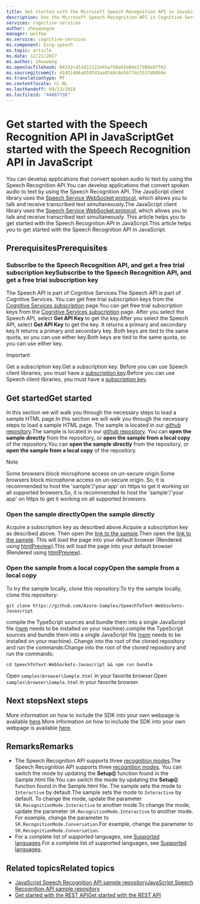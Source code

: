 ```yaml
---
title: Get started with the Microsoft Speech Recognition API in JavaScript | Microsoft Docs
description: Use the Microsoft Speech Recognition API in Cognitive Services to develop applications that continuously convert spoken audio to text.
services: cognitive-services
author: zhouwangzw
manager: wolfma
ms.service: cognitive-services
ms.component: bing-speech
ms.topic: article
ms.date: 12/21/2017
ms.author: zhouwang
ms.openlocfilehash: 04332c453d22122e65a758a65b09e17300e07f02
ms.sourcegitcommit: d1451406a010fd3aa854dc8e5b77dc5537d8050e
ms.translationtype: MT
ms.contentlocale: nl-NL
ms.lasthandoff: 09/13/2018
ms.locfileid: "44867736"
---
```

# <a name="get-started-with-the-speech-recognition-api-in-javascript"></a><span data-ttu-id="0b484-103">Get started with the Speech Recognition API in JavaScript</span><span class="sxs-lookup"><span data-stu-id="0b484-103">Get started with the Speech Recognition API in JavaScript</span></span>

<span data-ttu-id="0b484-104">You can develop applications that convert spoken audio to text by using the Speech Recognition API.</span><span class="sxs-lookup"><span data-stu-id="0b484-104">You can develop applications that convert spoken audio to text by using the Speech Recognition API.</span></span> <span data-ttu-id="0b484-105">The JavaScript client library uses the [Speech Service WebSocket protocol](../API-Reference-REST/websocketprotocol.md), which allows you to talk and receive transcribed text simultaneously.</span><span class="sxs-lookup"><span data-stu-id="0b484-105">The JavaScript client library uses the [Speech Service WebSocket protocol](../API-Reference-REST/websocketprotocol.md), which allows you to talk and receive transcribed text simultaneously.</span></span> <span data-ttu-id="0b484-106">This article helps you to get started with the Speech Recognition API in JavaScript.</span><span class="sxs-lookup"><span data-stu-id="0b484-106">This article helps you to get started with the Speech Recognition API in JavaScript.</span></span>

## <a name="prerequisites"></a><span data-ttu-id="0b484-107">Prerequisites</span><span class="sxs-lookup"><span data-stu-id="0b484-107">Prerequisites</span></span>

### <a name="subscribe-to-the-speech-recognition-api-and-get-a-free-trial-subscription-key"></a><span data-ttu-id="0b484-108">Subscribe to the Speech Recognition API, and get a free trial subscription key</span><span class="sxs-lookup"><span data-stu-id="0b484-108">Subscribe to the Speech Recognition API, and get a free trial subscription key</span></span>

<span data-ttu-id="0b484-109">The Speech API is part of Cognitive Services.</span><span class="sxs-lookup"><span data-stu-id="0b484-109">The Speech API is part of Cognitive Services.</span></span> <span data-ttu-id="0b484-110">You can get free trial subscription keys from the [Cognitive Services subscription](https://azure.microsoft.com/try/cognitive-services/) page.</span><span class="sxs-lookup"><span data-stu-id="0b484-110">You can get free trial subscription keys from the [Cognitive Services subscription](https://azure.microsoft.com/try/cognitive-services/) page.</span></span> <span data-ttu-id="0b484-111">After you select the Speech API, select **Get API Key** to get the key.</span><span class="sxs-lookup"><span data-stu-id="0b484-111">After you select the Speech API, select **Get API Key** to get the key.</span></span> <span data-ttu-id="0b484-112">It returns a primary and secondary key.</span><span class="sxs-lookup"><span data-stu-id="0b484-112">It returns a primary and secondary key.</span></span> <span data-ttu-id="0b484-113">Both keys are tied to the same quota, so you can use either key.</span><span class="sxs-lookup"><span data-stu-id="0b484-113">Both keys are tied to the same quota, so you can use either key.</span></span>

> [!IMPORTANT]
> <span data-ttu-id="0b484-114">Get a subscription key.</span><span class="sxs-lookup"><span data-stu-id="0b484-114">Get a subscription key.</span></span> <span data-ttu-id="0b484-115">Before you can use Speech client libraries, you must have a [subscription key](https://azure.microsoft.com/try/cognitive-services/).</span><span class="sxs-lookup"><span data-stu-id="0b484-115">Before you can use Speech client libraries, you must have a [subscription key](https://azure.microsoft.com/try/cognitive-services/).</span></span>

## <a name="get-started"></a><span data-ttu-id="0b484-116">Get started</span><span class="sxs-lookup"><span data-stu-id="0b484-116">Get started</span></span>

<span data-ttu-id="0b484-117">In this section we will walk you through the necessary steps to load a sample HTML page.</span><span class="sxs-lookup"><span data-stu-id="0b484-117">In this section we will walk you through the necessary steps to load a sample HTML page.</span></span> <span data-ttu-id="0b484-118">The sample is located in our [github repository](https://github.com/Azure-Samples/SpeechToText-WebSockets-Javascript).</span><span class="sxs-lookup"><span data-stu-id="0b484-118">The sample is located in our [github repository](https://github.com/Azure-Samples/SpeechToText-WebSockets-Javascript).</span></span> <span data-ttu-id="0b484-119">You can **open the sample directly** from the repository, or **open the sample from a local copy** of the repository.</span><span class="sxs-lookup"><span data-stu-id="0b484-119">You can **open the sample directly** from the repository, or **open the sample from a local copy** of the repository.</span></span> 

> [!NOTE]
> <span data-ttu-id="0b484-120">Some browsers block microphone access on un-secure origin.</span><span class="sxs-lookup"><span data-stu-id="0b484-120">Some browsers block microphone access on un-secure origin.</span></span> <span data-ttu-id="0b484-121">So, it is recommended to host the 'sample'/'your app' on https to get it working on all supported browsers.</span><span class="sxs-lookup"><span data-stu-id="0b484-121">So, it is recommended to host the 'sample'/'your app' on https to get it working on all supported browsers.</span></span> 

### <a name="open-the-sample-directly"></a><span data-ttu-id="0b484-122">Open the sample directly</span><span class="sxs-lookup"><span data-stu-id="0b484-122">Open the sample directly</span></span>

<span data-ttu-id="0b484-123">Acquire a subscription key as described above.</span><span class="sxs-lookup"><span data-stu-id="0b484-123">Acquire a subscription key as described above.</span></span> <span data-ttu-id="0b484-124">Then open the [link to the sample](https://htmlpreview.github.io/?https://github.com/Azure-Samples/SpeechToText-WebSockets-Javascript/blob/preview/samples/browser/Sample.html).</span><span class="sxs-lookup"><span data-stu-id="0b484-124">Then open the [link to the sample](https://htmlpreview.github.io/?https://github.com/Azure-Samples/SpeechToText-WebSockets-Javascript/blob/preview/samples/browser/Sample.html).</span></span> <span data-ttu-id="0b484-125">This will load the page into your default browser (Rendered using [htmlPreview](https://github.com/htmlpreview/htmlpreview.github.com)).</span><span class="sxs-lookup"><span data-stu-id="0b484-125">This will load the page into your default browser (Rendered using [htmlPreview](https://github.com/htmlpreview/htmlpreview.github.com)).</span></span>

### <a name="open-the-sample-from-a-local-copy"></a><span data-ttu-id="0b484-126">Open the sample from a local copy</span><span class="sxs-lookup"><span data-stu-id="0b484-126">Open the sample from a local copy</span></span>

<span data-ttu-id="0b484-127">To try the sample locally, clone this repository:</span><span class="sxs-lookup"><span data-stu-id="0b484-127">To try the sample locally, clone this repository:</span></span>

```
git clone https://github.com/Azure-Samples/SpeechToText-WebSockets-Javascript
```

<span data-ttu-id="0b484-128">compile the TypeScript sources and bundle them into a single JavaScript file ([npm](https://www.npmjs.com/) needs to be installed on your machine).</span><span class="sxs-lookup"><span data-stu-id="0b484-128">compile the TypeScript sources and bundle them into a single JavaScript file ([npm](https://www.npmjs.com/) needs to be installed on your machine).</span></span> <span data-ttu-id="0b484-129">Change into the root of the cloned repository and run the commands:</span><span class="sxs-lookup"><span data-stu-id="0b484-129">Change into the root of the cloned repository and run the commands:</span></span>

```
cd SpeechToText-WebSockets-Javascript && npm run bundle
```

<span data-ttu-id="0b484-130">Open `samples\browser\Sample.html` in your favorite browser.</span><span class="sxs-lookup"><span data-stu-id="0b484-130">Open `samples\browser\Sample.html` in your favorite browser.</span></span>

## <a name="next-steps"></a><span data-ttu-id="0b484-131">Next steps</span><span class="sxs-lookup"><span data-stu-id="0b484-131">Next steps</span></span>

<span data-ttu-id="0b484-132">More information on how to include the SDK into your own webpage is available [here](https://github.com/Azure-Samples/SpeechToText-WebSockets-Javascript).</span><span class="sxs-lookup"><span data-stu-id="0b484-132">More information on how to include the SDK into your own webpage is available [here](https://github.com/Azure-Samples/SpeechToText-WebSockets-Javascript).</span></span>

## <a name="remarks"></a><span data-ttu-id="0b484-133">Remarks</span><span class="sxs-lookup"><span data-stu-id="0b484-133">Remarks</span></span>

- <span data-ttu-id="0b484-134">The Speech Recognition API supports three [recognition modes](../concepts.md#recognition-modes).</span><span class="sxs-lookup"><span data-stu-id="0b484-134">The Speech Recognition API supports three [recognition modes](../concepts.md#recognition-modes).</span></span> <span data-ttu-id="0b484-135">You can switch the mode by updating the **Setup()** function found in the Sample.html file.</span><span class="sxs-lookup"><span data-stu-id="0b484-135">You can switch the mode by updating the **Setup()** function found in the Sample.html file.</span></span> <span data-ttu-id="0b484-136">The sample sets the mode to `Interactive` by default.</span><span class="sxs-lookup"><span data-stu-id="0b484-136">The sample sets the mode to `Interactive` by default.</span></span> <span data-ttu-id="0b484-137">To change the mode, update the parameter `SR.RecognitionMode.Interactive` to another mode.</span><span class="sxs-lookup"><span data-stu-id="0b484-137">To change the mode, update the parameter `SR.RecognitionMode.Interactive` to another mode.</span></span> <span data-ttu-id="0b484-138">For example, change the parameter to  `SR.RecognitionMode.Conversation`.</span><span class="sxs-lookup"><span data-stu-id="0b484-138">For example, change the parameter to  `SR.RecognitionMode.Conversation`.</span></span>
- <span data-ttu-id="0b484-139">For a complete list of supported languages, see [Supported languages](../API-Reference-REST/supportedlanguages.md).</span><span class="sxs-lookup"><span data-stu-id="0b484-139">For a complete list of supported languages, see [Supported languages](../API-Reference-REST/supportedlanguages.md).</span></span>

## <a name="related-topics"></a><span data-ttu-id="0b484-140">Related topics</span><span class="sxs-lookup"><span data-stu-id="0b484-140">Related topics</span></span>

- [<span data-ttu-id="0b484-141">JavaScript Speech Recognition API sample repository</span><span class="sxs-lookup"><span data-stu-id="0b484-141">JavaScript Speech Recognition API sample repository</span></span>](https://github.com/Azure-Samples/SpeechToText-WebSockets-Javascript)
- [<span data-ttu-id="0b484-142">Get started with the REST API</span><span class="sxs-lookup"><span data-stu-id="0b484-142">Get started with the REST API</span></span>](GetStartedREST.md)
